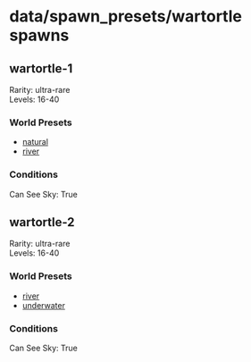 # data/spawn_presets/wartortle spawns  
  
## wartortle-1  
Rarity: ultra-rare  
Levels: 16-40  
  
### World Presets  
* [natural](/data/world_presets/natural.md)  
* [river](/data/world_presets/river.md)  
  
### Conditions  
Can See Sky: True  
  
## wartortle-2  
Rarity: ultra-rare  
Levels: 16-40  
  
### World Presets  
* [river](/data/world_presets/river.md)  
* [underwater](/data/world_presets/underwater.md)  
  
### Conditions  
Can See Sky: True  
